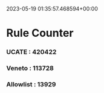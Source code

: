 2023-05-19 01:35:57.468594+00:00
# Rule Counter 
 ### UCATE : 420422

 ### Veneto : 113728

 ### Allowlist : 13929